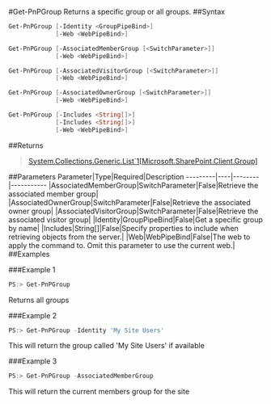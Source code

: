 #Get-PnPGroup
Returns a specific group or all groups.
##Syntax
```powershell
Get-PnPGroup [-Identity <GroupPipeBind>]
             [-Web <WebPipeBind>]
```


```powershell
Get-PnPGroup [-AssociatedMemberGroup [<SwitchParameter>]]
             [-Web <WebPipeBind>]
```


```powershell
Get-PnPGroup [-AssociatedVisitorGroup [<SwitchParameter>]]
             [-Web <WebPipeBind>]
```


```powershell
Get-PnPGroup [-AssociatedOwnerGroup [<SwitchParameter>]]
             [-Web <WebPipeBind>]
```


```powershell
Get-PnPGroup [-Includes <String[]>]
             [-Includes <String[]>]
             [-Web <WebPipeBind>]
```


##Returns
>[System.Collections.Generic.List`1[Microsoft.SharePoint.Client.Group]](https://msdn.microsoft.com/en-us/library/microsoft.sharepoint.client.group.aspx)

##Parameters
Parameter|Type|Required|Description
---------|----|--------|-----------
|AssociatedMemberGroup|SwitchParameter|False|Retrieve the associated member group|
|AssociatedOwnerGroup|SwitchParameter|False|Retrieve the associated owner group|
|AssociatedVisitorGroup|SwitchParameter|False|Retrieve the associated visitor group|
|Identity|GroupPipeBind|False|Get a specific group by name|
|Includes|String[]|False|Specify properties to include when retrieving objects from the server.|
|Web|WebPipeBind|False|The web to apply the command to. Omit this parameter to use the current web.|
##Examples

###Example 1
```powershell
PS:> Get-PnPGroup
```
Returns all groups

###Example 2
```powershell
PS:> Get-PnPGroup -Identity 'My Site Users'
```
This will return the group called 'My Site Users' if available

###Example 3
```powershell
PS:> Get-PnPGroup -AssociatedMemberGroup
```
This will return the current members group for the site
